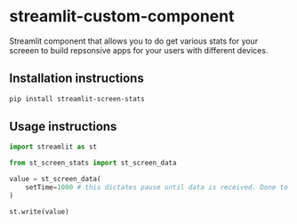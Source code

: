 # streamlit-custom-component

Streamlit component that allows you to do get various stats for your screeen to build repsonsive apps for your users with different devices. 

## Installation instructions

```sh
pip install streamlit-screen-stats
```

## Usage instructions

```python
import streamlit as st

from st_screen_stats import st_screen_data

value = st_screen_data(
    setTime=1000 # this dictates pause until data is received. Done to prevent constant refreshing of app. Default is 1000
)

st.write(value)
```
